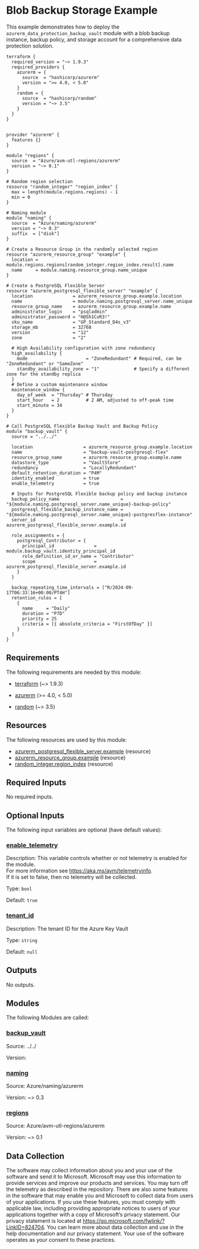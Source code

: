 <!-- BEGIN_TF_DOCS -->
# Blob Backup Storage Example

This example demonstrates how to deploy the `azurerm_data_protection_backup_vault` module with a blob backup instance, backup policy, and storage account for a comprehensive data protection solution.

```hcl
terraform {
  required_version = "~> 1.9.3"
  required_providers {
    azurerm = {
      source  = "hashicorp/azurerm"
      version = ">= 4.0, < 5.0"
    }
    random = {
      source  = "hashicorp/random"
      version = "~> 3.5"
    }
  }
}


provider "azurerm" {
  features {}
}

module "regions" {
  source  = "Azure/avm-utl-regions/azurerm"
  version = "~> 0.1"
}

# Random region selection
resource "random_integer" "region_index" {
  max = length(module.regions.regions) - 1
  min = 0
}

# Naming module
module "naming" {
  source  = "Azure/naming/azurerm"
  version = "~> 0.3"
  suffix  = ["disk"]
}

# Create a Resource Group in the randomly selected region
resource "azurerm_resource_group" "example" {
  location = module.regions.regions[random_integer.region_index.result].name
  name     = module.naming.resource_group.name_unique
}

# Create a PostgreSQL Flexible Server
resource "azurerm_postgresql_flexible_server" "example" {
  location               = azurerm_resource_group.example.location
  name                   = module.naming.postgresql_server.name_unique
  resource_group_name    = azurerm_resource_group.example.name
  administrator_login    = "psqladmin"
  administrator_password = "H@Sh1CoR3!"
  sku_name               = "GP_Standard_D4s_v3"
  storage_mb             = 32768
  version                = "12"
  zone                   = "2"

  # High Availability configuration with zone redundancy
  high_availability {
    mode                      = "ZoneRedundant" # Required, can be "ZoneRedundant" or "SameZone"
    standby_availability_zone = "1"             # Specify a different zone for the standby replica
  }
  # Define a custom maintenance window
  maintenance_window {
    day_of_week  = "Thursday" # Thursday
    start_hour   = 2          # 2 AM, adjusted to off-peak time
    start_minute = 34
  }
}

# Call PostgreSQL Flexible Backup Vault and Backup Policy
module "backup_vault" {
  source = "../../"

  location                   = azurerm_resource_group.example.location
  name                       = "backup-vault-postgresql-flex"
  resource_group_name        = azurerm_resource_group.example.name
  datastore_type             = "VaultStore"
  redundancy                 = "LocallyRedundant"
  default_retention_duration = "P4M"
  identity_enabled           = true
  enable_telemetry           = true

  # Inputs for PostgreSQL Flexible backup policy and backup instance
  backup_policy_name                       = "${module.naming.postgresql_server.name_unique}-backup-policy"
  postgresql_flexible_backup_instance_name = "${module.naming.postgresql_server.name_unique}-postgresflex-instance"
  server_id                                = azurerm_postgresql_flexible_server.example.id

  role_assignments = {
    postgresql_Contributor = {
      principal_id               = module.backup_vault.identity_principal_id
      role_definition_id_or_name = "Contributor"
      scope                      = azurerm_postgresql_flexible_server.example.id
    }
  }

  backup_repeating_time_intervals = ["R/2024-09-17T06:33:16+00:00/PT4H"]
  retention_rules = [
    {
      name     = "Daily"
      duration = "P7D"
      priority = 25
      criteria = [{ absolute_criteria = "FirstOfDay" }]
    }
  ]
}
```

<!-- markdownlint-disable MD033 -->
## Requirements

The following requirements are needed by this module:

- <a name="requirement_terraform"></a> [terraform](#requirement\_terraform) (~> 1.9.3)

- <a name="requirement_azurerm"></a> [azurerm](#requirement\_azurerm) (>= 4.0, < 5.0)

- <a name="requirement_random"></a> [random](#requirement\_random) (~> 3.5)

## Resources

The following resources are used by this module:

- [azurerm_postgresql_flexible_server.example](https://registry.terraform.io/providers/hashicorp/azurerm/latest/docs/resources/postgresql_flexible_server) (resource)
- [azurerm_resource_group.example](https://registry.terraform.io/providers/hashicorp/azurerm/latest/docs/resources/resource_group) (resource)
- [random_integer.region_index](https://registry.terraform.io/providers/hashicorp/random/latest/docs/resources/integer) (resource)

<!-- markdownlint-disable MD013 -->
## Required Inputs

No required inputs.

## Optional Inputs

The following input variables are optional (have default values):

### <a name="input_enable_telemetry"></a> [enable\_telemetry](#input\_enable\_telemetry)

Description: This variable controls whether or not telemetry is enabled for the module.  
For more information see <https://aka.ms/avm/telemetryinfo>.  
If it is set to false, then no telemetry will be collected.

Type: `bool`

Default: `true`

### <a name="input_tenant_id"></a> [tenant\_id](#input\_tenant\_id)

Description: The tenant ID for the Azure Key Vault

Type: `string`

Default: `null`

## Outputs

No outputs.

## Modules

The following Modules are called:

### <a name="module_backup_vault"></a> [backup\_vault](#module\_backup\_vault)

Source: ../../

Version:

### <a name="module_naming"></a> [naming](#module\_naming)

Source: Azure/naming/azurerm

Version: ~> 0.3

### <a name="module_regions"></a> [regions](#module\_regions)

Source: Azure/avm-utl-regions/azurerm

Version: ~> 0.1

<!-- markdownlint-disable-next-line MD041 -->
## Data Collection

The software may collect information about you and your use of the software and send it to Microsoft. Microsoft may use this information to provide services and improve our products and services. You may turn off the telemetry as described in the repository. There are also some features in the software that may enable you and Microsoft to collect data from users of your applications. If you use these features, you must comply with applicable law, including providing appropriate notices to users of your applications together with a copy of Microsoft’s privacy statement. Our privacy statement is located at <https://go.microsoft.com/fwlink/?LinkID=824704>. You can learn more about data collection and use in the help documentation and our privacy statement. Your use of the software operates as your consent to these practices.
<!-- END_TF_DOCS -->